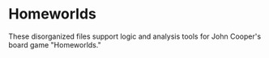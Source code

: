 # Homeworlds
These disorganized files support logic and analysis tools for John Cooper's board game "Homeworlds."


